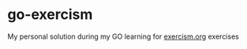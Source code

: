 # go-exercism
My personal solution during my GO learning for [exercism.org](URL "exercism") exercises
